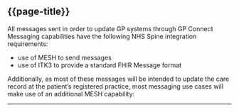 ## {{page-title}}

All messages sent in order to update GP systems through GP Connect Messaging capabilities have the following NHS Spine integration requirements:

- use of MESH to send messages
- use of ITK3 to provide a standard FHIR Message format

Additionally, as most of these messages will be intended to update the care record at the patient’s registered practice, most messaging use cases will make use of an additional MESH capability:

---